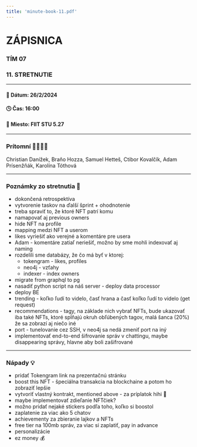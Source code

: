 ```yaml
---
title: 'minute-book-11.pdf'
---
```

# ZÁPISNICA

### TÍM 07

### 11. STRETNUTIE

--- 

#### 📆 Dátum: 26/2/2024

#### 🕓 Čas: 16:00

#### 📍 Miesto: FIIT STU 5.27

---

### Prítomní 👩‍👨‍👧‍👦

Christian Danížek, Braňo Hozza, Samuel Hetteš, Ctibor Kovalčík, Adam Prísenžňák, Karolína Tóthová

 ---

### Poznámky zo stretnutia 📝
- dokončená retrospektíva
- vytvorenie taskov na ďalší šprint + ohodnotenie
- treba spraviť to, že ktoré NFT patrí komu
- namapovať aj previous owners
- hide NFT na profile
- mapping medzi NFT a userom
- likes vyriešiť ako verejné a komentáre pre usera
- Adam - komentáre zatiaľ neriešiť, možno by sme mohli indexovať aj naming
- rozdelili sme databázy, že čo má byť v ktorej:
    - tokengram - likes, profiles
    - neo4j - vzťahy
    - indexer - index owners
- migrate from graphql to pg
- nasadiť python script na náš server - deploy data processor
- deploy BE
- trending - koľko ľudí to videlo, časť hrana a časť koľko ľudí to videlo (get request)
- recommendations - tagy, na základe nich vybrať NFTs, bude ukazovať iba také NFTs, ktoré spĺňajú okruh obľúbených tagov, malá šanca (20%) že sa zobrazí aj niečo iné
- port - tunelovanie cez SSH, v neo4j sa nedá zmeniť port na iný
- implementovať end-to-end šifrovanie správ v chattingu, maybe disappearing správy, hlavne aby boli zašifrované 

---

### Nápady 💡
- pridať Tokengram link na prezentačnú stránku
- boost this NFT - špeciálna transakcia na blockchaine a potom ho zobraziť lepšie
- vytvoriť vlastný kontrakt, mentioned above - za príplatok hihi 🙂
- maybe implementovať zdieľanie NFTčiek?
- možno pridať nejaké stickers podľa toho, koľko si boostol
- zaplatenie za viac ako 5 chatov
- achievementy za zbieranie lajkov a NFTs
- free tier na 100mb správ, za viac si zaplatiť, pay in advance
- personalizácie
- ez money 💰
